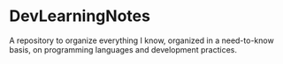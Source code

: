# DevLearningNotes

A repository to organize everything I know, organized in a need-to-know basis, on programming languages and development practices.
